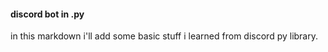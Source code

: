 #### discord bot in .py

in this markdown i'll add some basic stuff i learned from discord py library.
